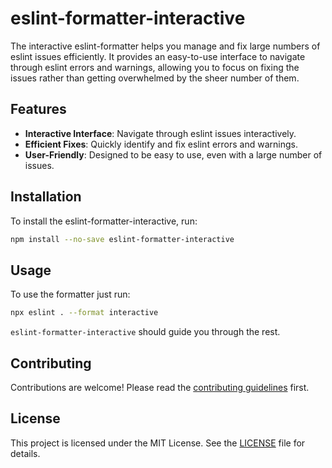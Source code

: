 # eslint-formatter-interactive

The interactive eslint-formatter helps you manage and fix large numbers of eslint issues efficiently. It provides an easy-to-use interface to navigate through eslint errors and warnings, allowing you to focus on fixing the issues rather than getting overwhelmed by the sheer number of them.

## Features

- **Interactive Interface**: Navigate through eslint issues interactively.
- **Efficient Fixes**: Quickly identify and fix eslint errors and warnings.
- **User-Friendly**: Designed to be easy to use, even with a large number of issues.

## Installation

To install the eslint-formatter-interactive, run:

```sh
npm install --no-save eslint-formatter-interactive
```

## Usage

To use the formatter just run:

```sh
npx eslint . --format interactive
```

`eslint-formatter-interactive` should guide you through the rest.

## Contributing

Contributions are welcome! Please read the [contributing guidelines](CONTRIBUTING.md) first.

## License

This project is licensed under the MIT License. See the [LICENSE](LICENSE) file for details.

